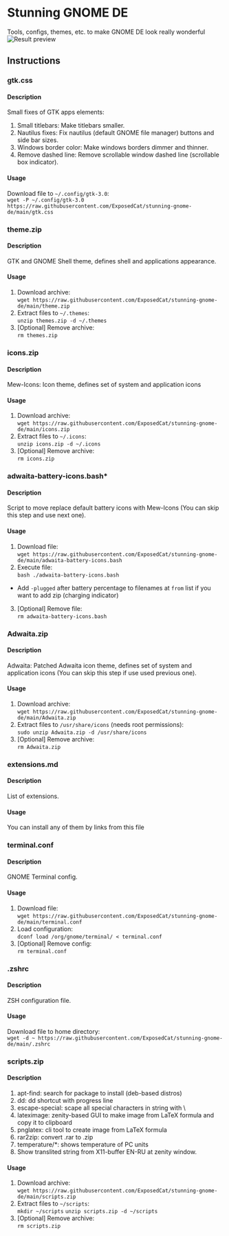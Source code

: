 # Stunning GNOME DE
Tools, configs, themes, etc. to make GNOME DE look really wonderful 
![Result preview](https://user-images.githubusercontent.com/44642024/112492984-6d149200-8d8a-11eb-9946-7f88f36172ca.png)

## Instructions
### gtk.css
#### Description
Small fixes of GTK apps elements:
1. Small titlebars: Make titlebars smaller.
2. Nautilus fixes: Fix nautilus (default GNOME file manager) buttons and side bar sizes.
3. Windows border color: Make windows borders dimmer and thinner.
4. Remove dashed line: Remove scrollable window dashed line (scrollable box indicator).
#### Usage
Download file to `~/.config/gtk-3.0`:  
`wget -P ~/.config/gtk-3.0 https://raw.githubusercontent.com/ExposedCat/stunning-gnome-de/main/gtk.css`
### theme.zip
#### Description
GTK and GNOME Shell theme, defines shell and applications appearance.
#### Usage
1. Download archive:  
`wget https://raw.githubusercontent.com/ExposedCat/stunning-gnome-de/main/theme.zip`
2. Extract files to `~/.themes`:  
`unzip themes.zip -d ~/.themes`
3. \[Optional] Remove archive:  
`rm themes.zip`
### icons.zip
#### Description
Mew-Icons: Icon theme, defines set of system and application icons
#### Usage
1. Download archive:  
`wget https://raw.githubusercontent.com/ExposedCat/stunning-gnome-de/main/icons.zip`
2. Extract files to `~/.icons`:  
`unzip icons.zip -d ~/.icons`
3. \[Optional] Remove archive:  
`rm icons.zip`
### adwaita-battery-icons.bash*
#### Description
Script to move replace default battery icons with Mew-Icons (You can skip this step and use next one).
#### Usage
1. Download file:  
`wget https://raw.githubusercontent.com/ExposedCat/stunning-gnome-de/main/adwaita-battery-icons.bash`
2. Execute file:  
`bash ./adwaita-battery-icons.bash`
* Add `-plugged` after battery percentage to filenames at `from` list if you want to add zip (charging indicator)
3. \[Optional] Remove file:  
`rm adwaita-battery-icons.bash`
### Adwaita.zip
#### Description
Adwaita: Patched Adwaita icon theme, defines set of system and application icons (You can skip this step if use used previous one).
#### Usage
1. Download archive:  
`wget https://raw.githubusercontent.com/ExposedCat/stunning-gnome-de/main/Adwaita.zip`
2. Extract files to `/usr/share/icons` (needs root permissions):  
`sudo unzip Adwaita.zip -d /usr/share/icons`
3. \[Optional] Remove archive:  
`rm Adwaita.zip`
### extensions.md
#### Description
List of extensions.
#### Usage
You can install any of them by links from this file
### terminal.conf
#### Description
GNOME Terminal config.
#### Usage
1. Download file:  
`wget https://raw.githubusercontent.com/ExposedCat/stunning-gnome-de/main/terminal.conf`
2. Load configuration:  
`dconf load /org/gnome/terminal/ < terminal.conf`
3. \[Optional] Remove config:  
`rm terminal.conf`
### .zshrc
#### Description
ZSH configuration file.
#### Usage
Download file to home directory:  
`wget -d ~ https://raw.githubusercontent.com/ExposedCat/stunning-gnome-de/main/.zshrc`
### scripts.zip
#### Description
1. apt-find: search for package to install (deb-based distros)
2. dd: dd shortcut with progress line
3. escape-special: scape all special characters in string with \
4. lateximage: zenity-based GUI to make image from LaTeX formula and copy it to clipboard
5. pnglatex: cli tool to create image from LaTeX formula
6. rar2zip: convert .rar to .zip
7. temperature/\*: shows temperature of PC units
8. Show translited string from X11-buffer EN-RU at zenity window.
#### Usage
1. Download archive:  
`wget https://raw.githubusercontent.com/ExposedCat/stunning-gnome-de/main/scripts.zip`
2. Extract files to `~/scripts`:  
`mkdir ~/scripts`
`unzip scripts.zip -d ~/scripts`
3. \[Optional] Remove archive:  
`rm scripts.zip`

